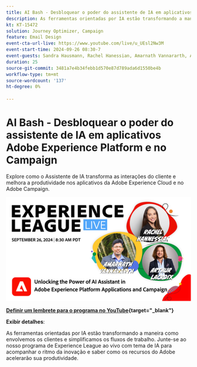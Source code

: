 ```yaml
---
title: AI Bash - Desbloquear o poder do assistente de IA em aplicativos Adobe Experience Platform e no Campaign
description: As ferramentas orientadas por IA estão transformando a maneira como envolvemos os clientes e simplificamos os fluxos de trabalho. Junte-se ao nosso webinário ao vivo sobre Experience League com tema de IA para acompanhar o ritmo da inovação e saber como os recursos do Adobe acelerarão sua produtividade. 
kt: KT-15472
solution: Journey Optimizer, Campaign
feature: Email Design
event-cta-url-live: https://www.youtube.com/live/u_UEsl2Nw3M
event-start-time: 2024-09-26 08:30-7
event-guests: Sandra Hausmann, Rachel Hanessian, Amarnath Vannararth, Arthur Lacroix
duration: 25
source-git-commit: 3481a7e4b34febb1d570e87d789ada6d1550be4b
workflow-type: tm+mt
source-wordcount: '137'
ht-degree: 0%

---
```


# AI Bash - Desbloquear o poder do assistente de IA em aplicativos Adobe Experience Platform e no Campaign

Explore como o Assistente de IA transforma as interações do cliente e melhora a produtividade nos aplicativos da Adobe Experience Cloud e no Adobe Campaign. 

[![ExL LIVE 26 de setembro de 2024](/help/experience-league-live/episodes/assets/WebBanner-09-26-2024.png)](https://www.youtube.com/watch?v=J48CNmcV7wc)

**[Definir um lembrete para o programa no YouTube](https://www.youtube.com/watch?v=J48CNmcV7wc){target="_blank"}**

**Exibir detalhes**:

As ferramentas orientadas por IA estão transformando a maneira como envolvemos os clientes e simplificamos os fluxos de trabalho. Junte-se ao nosso programa de Experience League ao vivo com tema de IA para acompanhar o ritmo da inovação e saber como os recursos do Adobe acelerarão sua produtividade. 


